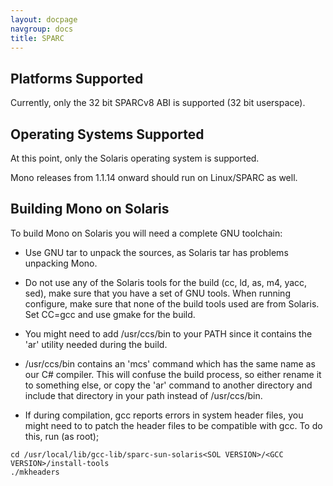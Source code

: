 ```yaml
---
layout: docpage
navgroup: docs
title: SPARC
---
```


Platforms Supported
-------------------

Currently, only the 32 bit SPARCv8 ABI is supported (32 bit userspace).

Operating Systems Supported
---------------------------

At this point, only the Solaris operating system is supported.

Mono releases from 1.1.14 onward should run on Linux/SPARC as well.

Building Mono on Solaris
------------------------

To build Mono on Solaris you will need a complete GNU toolchain:

-   Use GNU tar to unpack the sources, as Solaris tar has problems unpacking Mono.

-   Do not use any of the Solaris tools for the build (cc, ld, as, m4, yacc, sed), make sure that you have a set of GNU tools. When running configure, make sure that none of the build tools used are from Solaris. Set CC=gcc and use gmake for the build.

-   You might need to add /usr/ccs/bin to your PATH since it contains the 'ar' utility needed during the build.

-   /usr/ccs/bin contains an 'mcs' command which has the same name as our C\# compiler. This will confuse the build process, so either rename it to something else, or copy the 'ar' command to another directory and include that directory in your path instead of /usr/ccs/bin.

-   If during compilation, gcc reports errors in system header files, you might need to to patch the header files to be compatible with gcc. To do this, run (as root);

<!-- -->

    cd /usr/local/lib/gcc-lib/sparc-sun-solaris<SOL VERSION>/<GCC VERSION>/install-tools
    ./mkheaders

